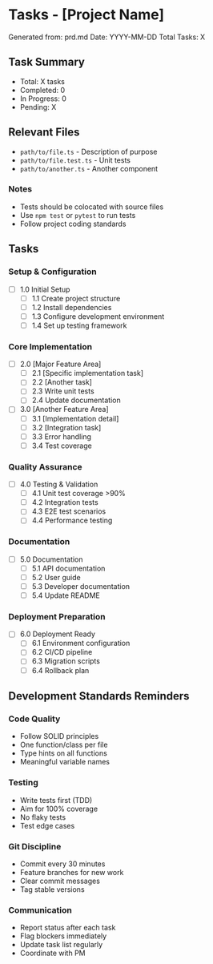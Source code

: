 # Tasks - [Project Name]

Generated from: prd.md
Date: YYYY-MM-DD
Total Tasks: X

## Task Summary
- Total: X tasks
- Completed: 0
- In Progress: 0
- Pending: X

## Relevant Files
- `path/to/file.ts` - Description of purpose
- `path/to/file.test.ts` - Unit tests
- `path/to/another.ts` - Another component

### Notes
- Tests should be colocated with source files
- Use `npm test` or `pytest` to run tests
- Follow project coding standards

## Tasks

### Setup & Configuration
- [ ] 1.0 Initial Setup
  - [ ] 1.1 Create project structure
  - [ ] 1.2 Install dependencies
  - [ ] 1.3 Configure development environment
  - [ ] 1.4 Set up testing framework

### Core Implementation
- [ ] 2.0 [Major Feature Area]
  - [ ] 2.1 [Specific implementation task]
  - [ ] 2.2 [Another task]
  - [ ] 2.3 Write unit tests
  - [ ] 2.4 Update documentation

- [ ] 3.0 [Another Feature Area]
  - [ ] 3.1 [Implementation detail]
  - [ ] 3.2 [Integration task]
  - [ ] 3.3 Error handling
  - [ ] 3.4 Test coverage

### Quality Assurance
- [ ] 4.0 Testing & Validation
  - [ ] 4.1 Unit test coverage >90%
  - [ ] 4.2 Integration tests
  - [ ] 4.3 E2E test scenarios
  - [ ] 4.4 Performance testing

### Documentation
- [ ] 5.0 Documentation
  - [ ] 5.1 API documentation
  - [ ] 5.2 User guide
  - [ ] 5.3 Developer documentation
  - [ ] 5.4 Update README

### Deployment Preparation
- [ ] 6.0 Deployment Ready
  - [ ] 6.1 Environment configuration
  - [ ] 6.2 CI/CD pipeline
  - [ ] 6.3 Migration scripts
  - [ ] 6.4 Rollback plan

## Development Standards Reminders

### Code Quality
- Follow SOLID principles
- One function/class per file
- Type hints on all functions
- Meaningful variable names

### Testing
- Write tests first (TDD)
- Aim for 100% coverage
- No flaky tests
- Test edge cases

### Git Discipline
- Commit every 30 minutes
- Feature branches for new work
- Clear commit messages
- Tag stable versions

### Communication
- Report status after each task
- Flag blockers immediately
- Update task list regularly
- Coordinate with PM